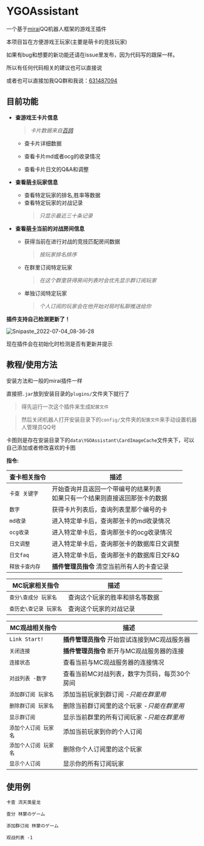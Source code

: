 
# YGOAssistant
一个基于[mirai](https://github.com/mamoe/mirai)QQ机器人框架的游戏王插件

本项目旨在方便游戏王玩家(主要是萌卡的竞技玩家)

如果有bug和想要的新功能还请在issue里发布，因为代码写的跟屎一样。

所以有任何代码相关的建议也可以直接说

或者也可以直接加我QQ群和我说：[631487094](https://jq.qq.com/?_wv=1027&k=5yQoHBE0)









## 目前功能

- **查游戏王卡片信息**       
    > _卡片数据来自[百鸽](https://ygocdb.com/)_
    
    - 查卡片详细数据
    
    - 查看卡片md或者ocg的收录情况

    - 查看卡片日文的Q&A和调整
- **查看[萌卡](https://mycard.moe/)玩家信息**

    - 查看特定玩家的排名,胜率等数据
    - 查看特定玩家的对战记录   
        > *只显示最近三十条记录*
- **查看[萌卡](https://mycard.moe/)当前的对战房间信息**
    - 获得当前在进行对战的竞技匹配房间数据
        > *按玩家排名排序*
    - 在群里订阅特定玩家
        > *在这个群里获得房间列表时会优先显示群订阅玩家*
    - 单独订阅特定玩家
        > *个人订阅的玩家会在他开始对局时私聊推送给你*

**插件支持自己检测更新了！**

![Snipaste_2022-07-04_08-36-28](https://user-images.githubusercontent.com/48974182/177061052-71d01caa-09af-4d34-9f1f-310b9ee09524.png)


现在插件会在初始化时检测是否有更新并提示


## 教程/使用方法
安装方法和一般的mirai插件一样

直接把`.jar`放到安装目录的`plugins/`文件夹下就行了

> 得先运行一次这个插件来生成`配置文件`

> 然后关闭机器人打开安装目录下的`config/`文件夹的`配置文件`来手动设置机器人管理员QQ号

卡图则是存在安装目录下的`data\YGOAssistant\CardImageCache`文件夹下，可以自己添加或者修改喜欢的卡图

**指令:**

| 查卡相关指令                                              | 描述                                    |
|-------------------------------------------------|---------------------------------------|
| `卡查 关键字`                            | 开始查询并且返回一个带编号的结果列表<br />如果只有一个结果则直接返回那张卡的数据|
| `数字`                                   | 获得卡片列表后，查询列表里那个编号的卡                     |
| `md收录`                                  | 进入特定单卡后，查询那张卡的md收录情况|
| `ocg收录`                                  | 进入特定单卡后，查询那张卡的ocg收录情况|
| `日文调整`                                  | 进入特定单卡后，查询那张卡的数据库日文调整|
| `日文faq`                                  | 进入特定单卡后，查询那张卡的数据库日文F&Q|
| `释放卡查内存`                              |**插件管理员指令** 清空当前所有人的卡查记录|

| MC玩家相关指令                                   | 描述                                    |
|-------------------------------------------------|---------------------------------------|
| `查分\查成分 玩家名`                            | 查询这个玩家的胜率和排名等数据|
| `查历史\查记录 玩家名`                          | 查询这个玩家的对战记录 |

| MC观战相关指令                                   | 描述                                    |
|-------------------------------------------------|---------------------------------------|
| `Link Start!`                                   | **插件管理员指令** 开始尝试连接到MC观战服务器|
| `关闭连接`                                       | **插件管理员指令** 断开与MC观战服务器的连接|
| `连接状态`                                       | 查看当前与MC观战服务器的连接情况          |
| `对战列表 -数字`                                  | 查看当前MC对战列表，数字为页码，每页30个房间|
| `添加群订阅 玩家名`                               | 添加当前玩家到群订阅 *-只能在群里用*      |
| `删除群订阅 玩家名`                               | 删除当前群订阅里的这个玩家 *-只能在群里用* |
| `显示群订阅`                                     | 显示当前群里的所有订阅玩家 *-只能在群里用* |
| `添加个人订阅 玩家名`                               | 添加当前玩家到你的个人订阅                   |
| `添加个人订阅 玩家名`                               | 删除你个人订阅里的这个玩家              |
| `显示个人订阅`                                     | 显示你的所有订阅玩家              |


## 使用例

```
卡查 流天类星龙

查分 林蒙のゲーム

添加群订阅 林蒙のゲーム

观战列表 -1
```
